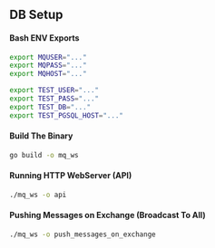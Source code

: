 ## DB Setup

#### Bash ENV Exports

```bash
export MQUSER="..."
export MQPASS="..."
export MQHOST="..."

export TEST_USER="..."
export TEST_PASS="..."
export TEST_DB="..."
export TEST_PGSQL_HOST="..."
```

#### Build The Binary

```bash
go build -o mq_ws
```

#### Running HTTP WebServer (API)

```bash
./mq_ws -o api
```

#### Pushing Messages on Exchange (Broadcast To All)

```bash
./mq_ws -o push_messages_on_exchange
```

